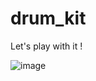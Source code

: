 # drum_kit

Let's play with it !

![image](https://github.com/dmmoradiya/drum_kit/assets/102480018/301310b6-181f-4975-9442-f0181fda048f)
